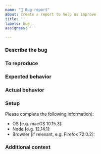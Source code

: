 ```yaml
---
name: "🐛 Bug report"
about: Create a report to help us improve
title: ''
labels: bug
assignees: ''

---
```


### Describe the bug
<!-- A clear and concise description of what the bug is. -->

### To reproduce
<!-- Steps to reproduce the behavior. -->

### Expected behavior
<!-- A clear and concise description of what you expected to happen. -->

### Actual behavior
<!-- What happened instead (e.g. errors, unexpected outputs). -->

### Setup
Please complete the following information):

 - OS [e.g. macOS 10.15.3]:
 - Node [e.g. 12.14.1]:
 - Browser [if relevant, e.g. Firefox 72.0.2]:

### Additional context
<!-- Add any other context about the problem. -->

